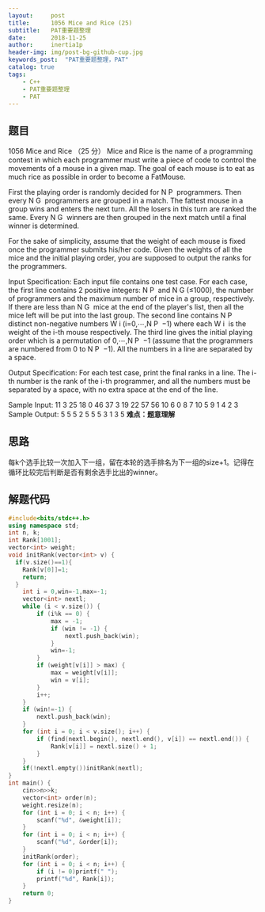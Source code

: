 ```yaml
---
layout:     post
title:      1056 Mice and Rice (25)
subtitle:   PAT重要题整理
date:       2018-11-25
author:     inertia1p
header-img: img/post-bg-github-cup.jpg
keywords_post:  "PAT重要题整理，PAT"
catalog: true
tags:
    - C++
    - PAT重要题整理
    - PAT
---
```


## 题目

1056 Mice and Rice （25 分）
Mice and Rice is the name of a programming contest in which each programmer must write a piece of code to control the movements of a mouse in a given map. The goal of each mouse is to eat as much rice as possible in order to become a FatMouse.

First the playing order is randomly decided for N
​P
​​  programmers. Then every N
​G
​​  programmers are grouped in a match. The fattest mouse in a group wins and enters the next turn. All the losers in this turn are ranked the same. Every N
​G
​​  winners are then grouped in the next match until a final winner is determined.

For the sake of simplicity, assume that the weight of each mouse is fixed once the programmer submits his/her code. Given the weights of all the mice and the initial playing order, you are supposed to output the ranks for the programmers.

Input Specification:
Each input file contains one test case. For each case, the first line contains 2 positive integers: N
​P
​​  and N
​G
​​  (≤1000), the number of programmers and the maximum number of mice in a group, respectively. If there are less than N
​G
​​  mice at the end of the player's list, then all the mice left will be put into the last group. The second line contains N
​P
​​  distinct non-negative numbers W
​i
​​  (i=0,⋯,N
​P
​​ −1) where each W
​i
​​  is the weight of the i-th mouse respectively. The third line gives the initial playing order which is a permutation of 0,⋯,N
​P
​​ −1 (assume that the programmers are numbered from 0 to N
​P
​​ −1). All the numbers in a line are separated by a space.

Output Specification:
For each test case, print the final ranks in a line. The i-th number is the rank of the i-th programmer, and all the numbers must be separated by a space, with no extra space at the end of the line.

Sample Input:
11 3
25 18 0 46 37 3 19 22 57 56 10
6 0 8 7 10 5 9 1 4 2 3
Sample Output:
5 5 5 2 5 5 5 3 1 3 5
**难点：题意理解**

## 思路

每k个选手比较一次加入下一组，留在本轮的选手排名为下一组的size+1。记得在循环比较完后判断是否有剩余选手比出的winner。

## 解题代码

```C++
#include<bits/stdc++.h>
using namespace std;
int n, k;
int Rank[1001];
vector<int> weight;
void initRank(vector<int> v) {
  if(v.size()==1){
    Rank[v[0]]=1;
    return;
  }
	int i = 0,win=-1,max=-1;
	vector<int> nextl;
	while (i < v.size()) {
		if (i%k == 0) {
			max = -1;
			if (win != -1) {
				nextl.push_back(win);
			}
			win=-1;
		}
		if (weight[v[i]] > max) {
			max = weight[v[i]];
			win = v[i];
		}
		i++;
	}
	if (win!=-1) {
		nextl.push_back(win);
	}
	for (int i = 0; i < v.size(); i++) {
		if (find(nextl.begin(), nextl.end(), v[i]) == nextl.end()) {
			Rank[v[i]] = nextl.size() + 1;
		}
	}
	if(!nextl.empty())initRank(nextl);
}
int main() {
	cin>>n>>k;
	vector<int> order(n);
	weight.resize(n);
	for (int i = 0; i < n; i++) {
		scanf("%d", &weight[i]);
	}
	for (int i = 0; i < n; i++) {
		scanf("%d", &order[i]);
	}
	initRank(order);
	for (int i = 0; i < n; i++) {
		if (i != 0)printf(" ");
		printf("%d", Rank[i]);
	}
	return 0;
}
```
